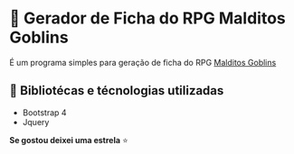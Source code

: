 # :page_facing_up: Gerador de Ficha do RPG Malditos Goblins

É um programa simples para geração de ficha do RPG [Malditos Goblins](https://coisinhaverde.com.br/jogos/portfolio/malditos-goblins/ "Link Site Malditos Goblins")

## :notebook_with_decorative_cover: Bibliotécas e técnologias utilizadas
- Bootstrap 4
- Jquery

**Se gostou deixei uma estrela** :star:

